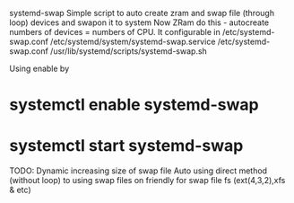 systemd-swap
Simple script to auto create zram and swap file (through loop) devices and swapon it to system
Now ZRam do this - autocreate numbers of devices = numbers of CPU.
It configurable in /etc/systemd-swap.conf
/etc/systemd/system/systemd-swap.service
/etc/systemd-swap.conf
/usr/lib/systemd/scripts/systemd-swap.sh

Using
enable by
# systemctl enable systemd-swap
# systemctl start systemd-swap

TODO:
Dynamic increasing size of swap file
Auto using direct method (without loop) to using swap files on friendly for swap file fs (ext(4,3,2),xfs & etc)